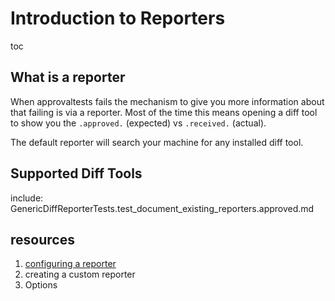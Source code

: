 # Introduction to Reporters

toc

## What is a reporter
When approvaltests fails the mechanism to give you more information about that failing
is via a reporter. Most of the time this means opening a diff tool to show you 
the `.approved.` (expected) vs `.received.` (actual).  

The default reporter will search your machine for any installed diff tool.

## Supported Diff Tools  

include: GenericDiffReporterTests.test_document_existing_reporters.approved.md

## resources
1. [configuring a reporter]()
2. creating a custom reporter
3. Options

